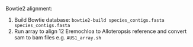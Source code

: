 Bowtie2 alignment:
1. Build Bowtie database: `bowtie2-build species_contigs.fasta species_contigs.fasta`
2. Run array to align 12 Eremochloa to Alloteropsis reference and convert sam to bam files e.g. `AUS1_array.sh`

